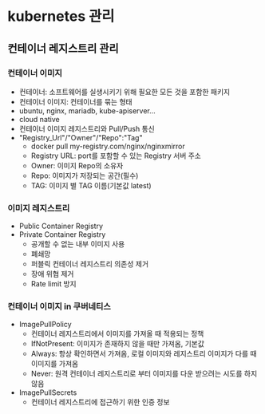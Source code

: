 # kubernetes 관리

## 컨테이너 레지스트리 관리

### 컨테이너 이미지

- 컨테이너: 소프트웨어를 실생시키기 위해 필요한 모든 것을 포함한 패키지
- 컨테이너 이미지: 컨테이너를 묶는 형태
- ubuntu, nginx, mariadb, kube-apiserver...
- cloud native
- 컨테이너 이미지 레지스트리와 Pull/Push 통신
- "Registry_Url"/"Owner"/"Repo":"Tag"
  - docker pull my-registry.com/nginx/nginxmirror
  - Registry URL: port를 포함할 수 있는 Registry 서버 주소
  - Owner: 이미지 Repo의 소유자
  - Repo: 이미지가 저장되는 공간(필수)
  - TAG: 이미지 별 TAG 이름(기본값 latest)

### 이미지 레지스트리

- Public Container Registry
- Private Container Registry
  - 공개할 수 없는 내부 이미지 사용
  - 폐쇄망
  - 퍼블릭 컨테이너 레지스트리 의존성 제거
  - 장애 위협 제거
  - Rate limit 방지

### 컨테이너 이미지 in 쿠버네티스

- ImagePullPolicy
  - 컨테이너 레지스트리에서 이미지를 가져올 때 적용되는 정책
  - IfNotPresent: 이미지가 존재하지 않을 때만 가져옴, 기본값
  - Always: 항상 확인하면서 가져옴, 로컬 이미지와 레지스트리 이미지가 다를 때 이미지를 가져옴
  - Never: 원격 컨테이너 레지스트리로 부터 이미지를 다운 받으려는 시도를 하지 않음
- ImagePullSecrets
  - 컨테이너 레지스트리에 접근하기 위한 인증 정보